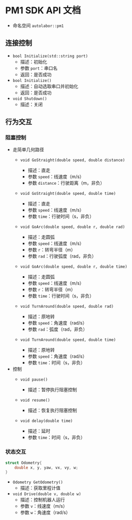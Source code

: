 # PM1 SDK API 文档

* 命名空间 `autolabor::pm1`

## 连接控制

* `bool Initialize(std::string port)`
  * 描述：初始化
  * 参数 `port`：串口名
  * 返回：是否成功
* `bool Initialize()`
  * 描述：自动选取串口并初始化
  * 返回：是否成功
* `void Shutdown()`
  * 描述：关闭

## 行为交互

### 阻塞控制

* 走简单几何路径
  * `void GoStraight(double speed, double distance)`

    * 描述：直走
    * 参数 `speed`：线速度（m/s）
    * 参数 `distance`：行驶距离（m，非负）
  * `void GoStraight(double speed, double time)`

    - 描述：直走
    - 参数 `speed`：线速度（m/s）
    - 参数 `time`：行驶时间（s，非负）
  * `void GoArc(double speed, double r, double rad)`

    * 描述：走圆弧
    * 参数 `speed`：线速度（m/s）
    * 参数 `r`：转弯半径（m）
    * 参数 `rad`：行驶弧度（rad，非负）
  * `void GoArc(double speed, double r, double time)`

    - 描述：走圆弧
    - 参数 `speed`：线速度（m/s）
    - 参数 `r`：转弯半径（m）
    - 参数 `time`：行驶时间（s，非负）
  * `void TurnAround(double speed, double rad)`
    * 描述：原地转
    * 参数 `speed`：角速度（rad/s）
    * 参数 `rad`：弧度（rad，非负）
  * `void TurnAround(double speed, double time)`
    * 描述：原地转
    * 参数 `speed`：角速度（rad/s）
    * 参数 `time`：时间（s，非负）
* 控制
  * `void pause()`
    * 描述：暂停执行阻塞控制
  * `void resume()`

    * 描述：恢复执行阻塞控制
  * `void delay(double time)`
    * 描述：延时
    * 参数 `time`：时间（s，非负）

### 状态交互

```c++
struct Odometry{
	double x, y, yaw, vx, vy, w;
}
```

* `Odometry GetOdometry()`
  * 描述：获取里程计值
* `void Drive(double v, double w)`
  * 描述：控制机器人运行
  * 参数 `v`：线速度（m/s）
  * 参数 `w`：角速度（rad/s）

